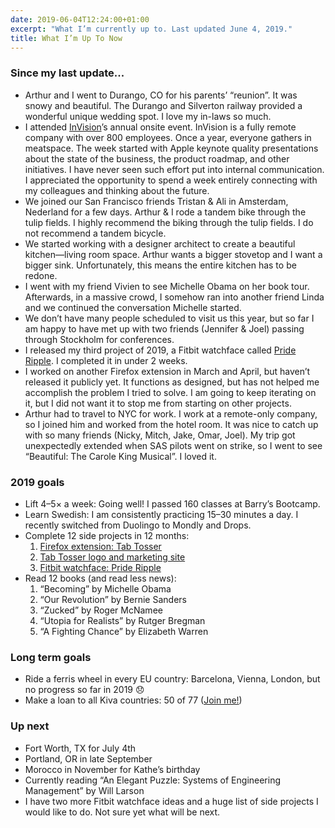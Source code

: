 ```yaml
---
date: 2019-06-04T12:24:00+01:00
excerpt: "What I’m currently up to. Last updated June 4, 2019."
title: What I’m Up To Now
---
```


### Since my last update...

- Arthur and I went to Durango, CO for his parents’ “reunion”. It was snowy and beautiful. The Durango and Silverton railway provided a wonderful unique wedding spot. I love my in-laws so much.
- I attended [InVision](https://www.invisionapp.com/)’s annual onsite event. InVision is a fully remote company with over 800 employees. Once a year, everyone gathers in meatspace. The week started with Apple keynote quality presentations about the state of the business, the product roadmap, and other initiatives. I have never seen such effort put into internal communication. I appreciated the opportunity to spend a week entirely connecting with my colleagues and thinking about the future.
- We joined our San Francisco friends Tristan & Ali in Amsterdam, Nederland for a few days. Arthur & I rode a tandem bike through the tulip fields. I highly recommend the biking through the tulip fields. I do not recommend a tandem bicycle.
- We started working with a designer architect to create a beautiful kitchen—living room space. Arthur wants a bigger stovetop and I want a bigger sink. Unfortunately, this means the entire kitchen has to be redone.
- I went with my friend Vivien to see Michelle Obama on her book tour. Afterwards, in a massive crowd, I somehow ran into another friend Linda and we continued the conversation Michelle started.
- We don’t have many people scheduled to visit us this year, but so far I am happy to have met up with two friends (Jennifer & Joel) passing through Stockholm for conferences.
- I released my third project of 2019, a Fitbit watchface called [Pride Ripple](https://gallery.fitbit.com/details/e9f93783-42d4-4e7d-ba57-9a2cfce9ebc7). I completed it in under 2 weeks.
- I worked on another Firefox extension in March and April, but haven’t released it publicly yet. It functions as designed, but has not helped me accomplish the problem I tried to solve. I am going to keep iterating on it, but I did not want it to stop me from starting on other projects.
- Arthur had to travel to NYC for work. I work at a remote-only company, so I joined him and worked from the hotel room. It was nice to catch up with so many friends (Nicky, Mitch, Jake, Omar, Joel). My trip got unexpectedly extended when SAS pilots went on strike, so I went to see “Beautiful: The Carole King Musical”. I loved it.

### 2019 goals

- Lift 4–5× a week: Going well! I passed 160 classes at Barry’s Bootcamp.
- Learn Swedish: I am consistently practicing 15–30 minutes a day. I recently switched from Duolingo to Mondly and Drops.
- Complete 12 side projects in 12 months:
    1. [Firefox extension: Tab Tosser](/posts/introducing-tab-tosser/)
    2. [Tab Tosser logo and marketing site](/tab-tosser/)
    3. [Fitbit watchface: Pride Ripple](https://gallery.fitbit.com/details/e9f93783-42d4-4e7d-ba57-9a2cfce9ebc7)
- Read 12 books (and read less news):
    1. “Becoming” by Michelle Obama
    2. “Our Revolution” by Bernie Sanders
    3. “Zucked” by Roger McNamee
    4. “Utopia for Realists” by Rutger Bregman
    5. “A Fighting Chance” by Elizabeth Warren

### Long term goals
- Ride a ferris wheel in every EU country:  Barcelona, Vienna, London, but no progress so far in 2019 😞
- Make a loan to all Kiva countries: 50 of 77 ([Join me!](https://www.kiva.org/invitedby/jeremiahlee))

### Up next

- Fort Worth, TX for July 4th
- Portland, OR in late September
- Morocco in November for Kathe’s birthday
- Currently reading “An Elegant Puzzle: Systems of Engineering Management” by Will Larson
- I have two more Fitbit watchface ideas and a huge list of side projects I would like to do. Not sure yet what will be next.

